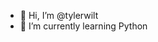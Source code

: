 - 👋 Hi, I’m @tylerwilt
- 🌱 I’m currently learning Python

<!---
tylerwilt/tylerwilt is a ✨ special ✨ repository because its `README.md` (this file) appears on your GitHub profile.
You can click the Preview link to take a look at your changes.
--->
